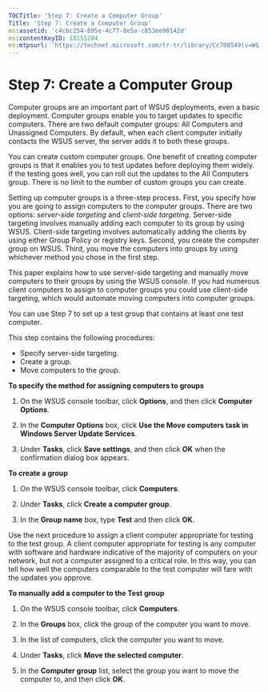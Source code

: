 ```yaml
---
TOCTitle: 'Step 7: Create a Computer Group'
Title: 'Step 7: Create a Computer Group'
ms:assetid: 'c4cbc254-095e-4c77-8e5a-c853ee90142d'
ms:contentKeyID: 18155284
ms:mtpsurl: 'https://technet.microsoft.com/tr-tr/library/Cc708549(v=WS.10)'
---
```


Step 7: Create a Computer Group
===============================

Computer groups are an important part of WSUS deployments, even a basic deployment. Computer groups enable you to target updates to specific computers. There are two default computer groups: All Computers and Unassigned Computers. By default, when each client computer initially contacts the WSUS server, the server adds it to both these groups.

You can create custom computer groups. One benefit of creating computer groups is that it enables you to test updates before deploying them widely. If the testing goes well, you can roll out the updates to the All Computers group. There is no limit to the number of custom groups you can create.

Setting up computer groups is a three-step process. First, you specify how you are going to assign computers to the computer groups. There are two options: *server-side targeting* and *client-side targeting*. Server-side targeting involves manually adding each computer to its group by using WSUS. Client-side targeting involves automatically adding the clients by using either Group Policy or registry keys. Second, you create the computer group on WSUS. Third, you move the computers into groups by using whichever method you chose in the first step.

This paper explains how to use server-side targeting and manually move computers to their groups by using the WSUS console. If you had numerous client computers to assign to computer groups you could use client-side targeting, which would automate moving computers into computer groups.

You can use Step 7 to set up a test group that contains at least one test computer.

This step contains the following procedures:

-   Specify server-side targeting.
-   Create a group.
-   Move computers to the group.

**To specify the method for assigning computers to groups**
1.  On the WSUS console toolbar, click **Options**, and then click **Computer Options**.

2.  In the **Computer Options** box, click **Use the Move computers task in Windows Server Update Services**.

3.  Under **Tasks**, click **Save settings**, and then click **OK** when the confirmation dialog box appears.

**To create a group**
1.  On the WSUS console toolbar, click **Computers**.

2.  Under **Tasks**, click **Create a computer group**.

3.  In the **Group name** box, type **Test** and then click **OK**.

Use the next procedure to assign a client computer appropriate for testing to the test group. A client computer appropriate for testing is any computer with software and hardware indicative of the majority of computers on your network, but not a computer assigned to a critical role. In this way, you can tell how well the computers comparable to the test computer will fare with the updates you approve.

**To manually add a computer to the Test group**
1.  On the WSUS console toolbar, click **Computers**.

2.  In the **Groups** box, click the group of the computer you want to move.

3.  In the list of computers, click the computer you want to move.

4.  Under **Tasks**, click **Move the selected computer**.

5.  In the **Computer group** list, select the group you want to move the computer to, and then click **OK**.
